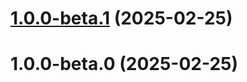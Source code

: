# [1.0.0-beta.1](/compare/v1.0.0-beta.0...v1.0.0-beta.1) (2025-02-25)



# 1.0.0-beta.0 (2025-02-25)



